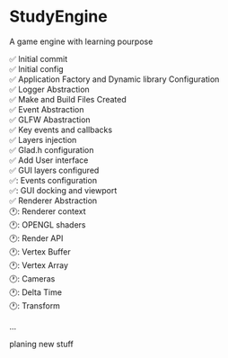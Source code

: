 # StudyEngine
A game engine with learning pourpose

:white_check_mark: Initial commit  
:white_check_mark: Initial config  
:white_check_mark: Application Factory and Dynamic library Configuration  
:white_check_mark: Logger Abstraction  
:white_check_mark: Make and Build Files Created  
:white_check_mark: Event Abstraction  
:white_check_mark: GLFW Abastraction  
:white_check_mark: Key events and callbacks  
:white_check_mark: Layers injection  
:white_check_mark: Glad.h configuration  
:white_check_mark: Add User interface  
:white_check_mark: GUI layers configured  
✅: Events configuration  
✅: GUI docking and viewport  
:white_check_mark: Renderer Abstraction  
🕐: Renderer context  
🕐: OPENGL shaders  
🕐: Render API  
🕐: Vertex Buffer  
🕐: Vertex Array  
🕐: Cameras  
🕐: Delta Time  
🕐: Transform  

...  

planing new stuff  
